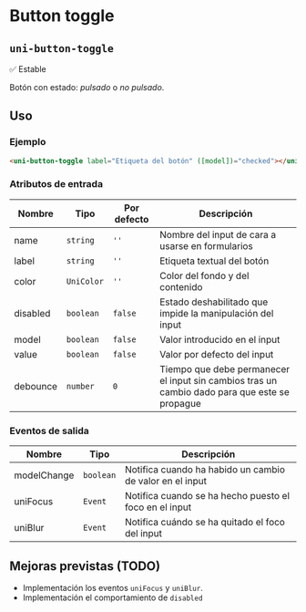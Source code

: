 Button toggle
===================
`uni-button-toggle`
---
:white_check_mark: Estable

Botón con estado: *pulsado* o *no pulsado*.

## Uso

### Ejemplo

```html
<uni-button-toggle label="Etiqueta del botón" ([model])="checked"></uni-button-toggle>
```

### Atributos de entrada

| Nombre      | Tipo        | Por defecto | Descripción 
| ----------- | ----------- | ----------- | -----------
| name        | `string`    | `''`        | Nombre del input de cara a usarse en formularios
| label       | `string`    | `''`        | Etiqueta textual del botón
| color       | `UniColor`  | `''`        | Color del fondo y del contenido
| disabled    | `boolean`   | `false`     | Estado deshabilitado que impide la manipulación del input
| model       | `boolean`   | `false`     | Valor introducido en el input
| value       | `boolean`   | `false`     | Valor por defecto del input
| debounce    | `number`    | `0`         | Tiempo que debe permanecer el input sin cambios tras un cambio dado para que este se propague

### Eventos de salida

| Nombre          | Tipo      | Descripción
| --------------- | --------- | -----------
| modelChange     | `boolean` | Notifica cuando ha habido un cambio de valor en el input
| uniFocus        | `Event`   | Notifica cuando se ha hecho puesto el foco en el input
| uniBlur         | `Event`   | Notifica cuándo se ha quitado el foco del input

## Mejoras previstas (TODO)

- Implementación los eventos `uniFocus` y `uniBlur`.
- Implementación el comportamiento de `disabled`
